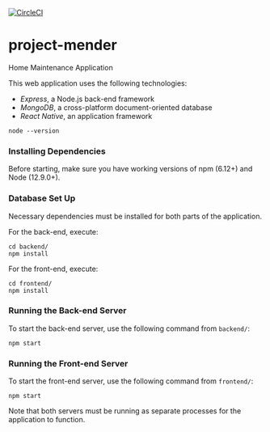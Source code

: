 [![CircleCI](https://circleci.com/gh/milaroisin/project-mender/tree/master.svg?style=svg&circle-token=161d9b3dbb9771c1b5168d8b7ef2e8a2dbef19bf)](https://circleci.com/gh/milaroisin/project-mender/tree/master)

# project-mender
Home Maintenance Application





This web application uses the following technologies:

-   _Express_, a Node.js back-end framework
-   _MongoDB_, a cross-platform document-oriented database
-   _React Native_, an application framework

```
node --version
```

### Installing Dependencies

Before starting, make sure you have working versions of npm (6.12+) and Node (12.9.0+).

### Database Set Up

Necessary dependencies must be installed for both parts of the application.

For the back-end, execute:
```shell
cd backend/
npm install
```
For the front-end, execute:
```shell
cd frontend/
npm install
```

### Running the Back-end Server

To start the back-end server, use the following command from `backend/`:

```
npm start
```

### Running the Front-end Server

To start the front-end server, use the following command from `frontend/`:

```
npm start
```

Note that both servers must be running as separate processes for the application to function.